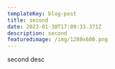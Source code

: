 ```yaml
---
templateKey: blog-post
title: second
date: 2023-01-30T17:09:33.371Z
description: second
featuredimage: /img/1280x600.png
---
```

second desc